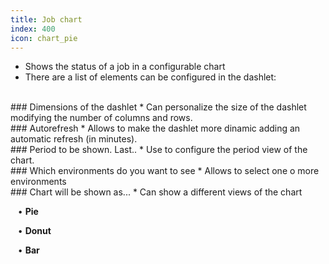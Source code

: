 ```yaml
---
title: Job chart
index: 400
icon: chart_pie
---
```

* Shows the status of a job in a configurable chart
* There are a list of elements can be configured in the dashlet:

<br />
### Dimensions of the dashlet
* Can personalize the size of the dashlet modifying the number of columns and rows.

<br />
### Autorefresh
* Allows to make the dashlet more dinamic adding an automatic refresh (in minutes).


<br />
### Period to be shown. Last..
* Use to configure the period view of the chart. 

<br />
### Which environments do you want to see
* Allows to select one o more environments

<br />
### Chart will be shown as...
* Can show a different views of the chart <br />


&nbsp; &nbsp;• **Pie** <br />

&nbsp; &nbsp;• **Donut** <br />

&nbsp; &nbsp;• **Bar**